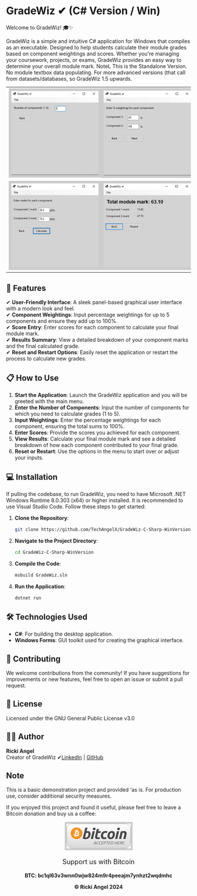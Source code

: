 # GradeWiz ✔ (C# Version / Win) 

Welcome to GradeWiz! 🎓✨

GradeWiz is a simple and intuitive C# application for Windows that compiles as an executable. Designed to help students calculate their module grades based on component weightings and scores. Whether you're managing your coursework, projects, or exams, GradeWiz provides an easy way to determine your overall module mark.
NoteL This is the  Standalone Version. No module textbox data populating. For more advanced versions (that call from datasets/databases, so GradeWiz 1.5 upwards.


<table>
  <tr>
    <td><img src="images/screenshot1.jpg" style="border: 7px solid #ccc;"></td>
    <td><img src="images/screenshot2.jpg" style="border: 7px solid #ccc;"></td>
  </tr>
  <tr>
    <td><img src="images/screenshot3.jpg" style="border: 7px solid #ccc;"></td>
    <td><img src="images/screenshot4.jpg" style="border: 7px solid #ccc;"></td>
  </tr>
</table>

## 🚀 Features

✔ **User-Friendly Interface**: A sleek panel-based graphical user interface with a modern look and feel.  
✔ **Component Weightings**: Input percentage weightings for up to 5 components and ensure they add up to 100%.  
✔ **Score Entry**: Enter scores for each component to calculate your final module mark.  
✔ **Results Summary**: View a detailed breakdown of your component marks and the final calculated grade.  
✔ **Reset and Restart Options**: Easily reset the application or restart the process to calculate new grades.  

## 📋 How to Use

1. **Start the Application**: Launch the GradeWiz application and you will be greeted with the main menu.
2. **Enter the Number of Components**: Input the number of components for which you need to calculate grades (1 to 5).
3. **Input Weightings**: Enter the percentage weightings for each component, ensuring the total sums to 100%.
4. **Enter Scores**: Provide the scores you achieved for each component.
5. **View Results**: Calculate your final module mark and see a detailed breakdown of how each component contributed to your final grade.
6. **Reset or Restart**: Use the options in the menu to start over or adjust your inputs.

## 💻 Installation

If pulling the codebase, to run GradeWiz, you need to have Microsoft .NET Windows Runtime 8.0.303 (x64) or higher installed. It is recommended to use Visual Studio Code. Follow these steps to get started:

1. **Clone the Repository**:
    ```bash
    git clone https://github.com/TechAngelX/GradeWiz-C-Sharp-WinVersion.git
    ```
2. **Navigate to the Project Directory**:
    ```bash
    cd GradeWiz-C-Sharp-WinVersion
    ```
3. **Compile the Code**:
    ```bash
    msbuild GradeWiz.sln
    ```
4. **Run the Application**:
    ```bash
    dotnet run
    ```

## 🛠️ Technologies Used

- **C#**: For building the desktop application.
- **Windows Forms**: GUI toolkit used for creating the graphical interface.

## 🤝 Contributing

We welcome contributions from the community! If you have suggestions for improvements or new features, feel free to open an issue or submit a pull request.

## 📄 License

Licensed under the GNU General Public License v3.0

## 🧑‍💻 Author

**Ricki Angel**  
Creator of GradeWiz ✔[LinkedIn](https://www.linkedin.com/in/ricki-angel/) | [GitHub](https://github.com/TechAngelX)


## Note
This is a basic demonstration project and provided 'as is. For production use, consider additional security measures.

If you enjoyed this project and found it useful, please feel free to leave a Bitcoin donation and buy us a coffee:

<div style="text-align: center;">
    <img src="images/btcLogo.png" alt="Bitcoin Logo" style="border: 5px solid #ccc;">
    <p style="font-size: 18px;">Support us with Bitcoin</p>
    <p><strong>BTC:<strong> bc1ql63v3wnn0wjw824m9r4peeajm7ynhzt2wqdmhc</Strong></p>
&copy; Ricki Angel 2024

</div>

